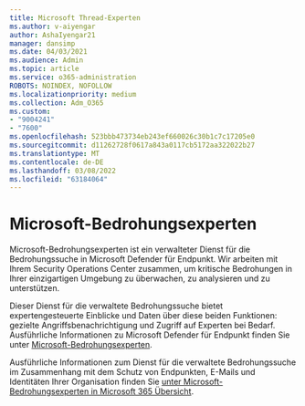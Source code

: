 ```yaml
---
title: Microsoft Thread-Experten
ms.author: v-aiyengar
author: AshaIyengar21
manager: dansimp
ms.date: 04/03/2021
ms.audience: Admin
ms.topic: article
ms.service: o365-administration
ROBOTS: NOINDEX, NOFOLLOW
ms.localizationpriority: medium
ms.collection: Adm_O365
ms.custom:
- "9004241"
- "7600"
ms.openlocfilehash: 523bbb473734eb243ef660026c30b1c7c17205e0
ms.sourcegitcommit: d11262728f0617a843a0117cb5172aa322022b27
ms.translationtype: MT
ms.contentlocale: de-DE
ms.lasthandoff: 03/08/2022
ms.locfileid: "63184064"
---
```

# <a name="microsoft-threat-experts"></a>Microsoft-Bedrohungsexperten

Microsoft-Bedrohungsexperten ist ein verwalteter Dienst für die Bedrohungssuche in Microsoft Defender für Endpunkt.  Wir arbeiten mit Ihrem Security Operations Center zusammen, um kritische Bedrohungen in Ihrer einzigartigen Umgebung zu überwachen, zu analysieren und zu unterstützen.

Dieser Dienst für die verwaltete Bedrohungssuche bietet expertengesteuerte Einblicke und Daten über diese beiden Funktionen: gezielte Angriffsbenachrichtigung und Zugriff auf Experten bei Bedarf. Ausführliche Informationen zu Microsoft Defender für Endpunkt finden Sie unter [Microsoft-Bedrohungsexperten]( https://docs.microsoft.com/microsoft-365/security/defender-endpoint/microsoft-threat-experts).

Ausführliche Informationen zum Dienst für die verwaltete Bedrohungssuche im Zusammenhang mit dem Schutz von Endpunkten, E-Mails und Identitäten Ihrer Organisation finden Sie [unter Microsoft-Bedrohungsexperten in Microsoft 365 Übersicht](https://docs.microsoft.com/microsoft-365/security/mtp/microsoft-threat-experts).